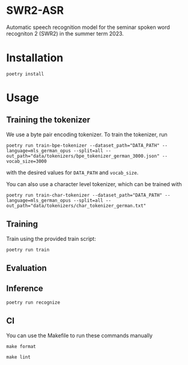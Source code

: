 # SWR2-ASR

Automatic speech recognition model for the seminar spoken word
recogniton 2 (SWR2) in the summer term 2023.

# Installation
```
poetry install
```

# Usage

## Training the tokenizer
We use a byte pair encoding tokenizer. To train the tokenizer, run
```
poetry run train-bpe-tokenizer --dataset_path="DATA_PATH" --language=mls_german_opus --split=all --out_path="data/tokenizers/bpe_tokenizer_german_3000.json" --vocab_size=3000
```
with the desired values for `DATA_PATH` and `vocab_size`.

You can also use a character level tokenizer, which can be trained with
```
poetry run train-char-tokenizer --dataset_path="DATA_PATH" --language=mls_german_opus --split=all --out_path="data/tokenizers/char_tokenizer_german.txt"
```
## Training

Train using the provided train script:

    poetry run train

## Evaluation

## Inference

    poetry run recognize

## CI

You can use the Makefile to run these commands manually

    make format

    make lint
